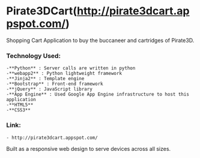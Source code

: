 Pirate3DCart(http://pirate3dcart.appspot.com/)
============

Shopping Cart Application to buy the buccaneer and cartridges of Pirate3D. 

### Technology Used:
	
	-**Python** : Server calls are written in python 
	-**webapp2** : Python lightweight framework
	-**Jinja2** : Template engine
	-**Bootstrap** : Front-end framework
	-**jQuery** : JavaScript library
	-**App Engine** : Used Google App Engine infrastructure to host this application 
	-**HTML5**
	-**CSS3**

### Link: 
	
	- http://pirate3dcart.appspot.com/

Built as a responsive web design to serve devices across all sizes. 